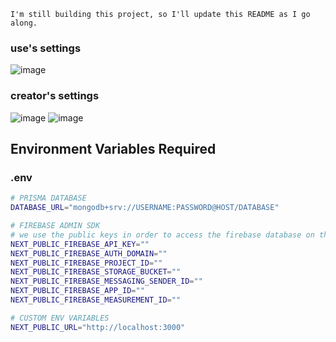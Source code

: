 `I'm still building this project, so I'll update this README as I go along.`

### use's settings
![image](https://github.com/Jonorusc/twitch-clone/assets/56327459/dd2ea37b-624f-45a4-8d69-1fdc7adaeaab)

### creator's settings
![image](https://github.com/Jonorusc/twitch-clone/assets/56327459/87bcccd7-8913-4b4d-bcf3-1d9a963938ac)
![image](https://github.com/Jonorusc/twitch-clone/assets/56327459/d8489777-cd58-4834-af09-b45b567cf068)



## Environment Variables Required

### .env

```bash
# PRISMA DATABASE
DATABASE_URL="mongodb+srv://USERNAME:PASSWORD@HOST/DATABASE"

# FIREBASE ADMIN SDK
# we use the public keys in order to access the firebase database on the client side
NEXT_PUBLIC_FIREBASE_API_KEY=""
NEXT_PUBLIC_FIREBASE_AUTH_DOMAIN=""
NEXT_PUBLIC_FIREBASE_PROJECT_ID=""
NEXT_PUBLIC_FIREBASE_STORAGE_BUCKET=""
NEXT_PUBLIC_FIREBASE_MESSAGING_SENDER_ID=""
NEXT_PUBLIC_FIREBASE_APP_ID=""
NEXT_PUBLIC_FIREBASE_MEASUREMENT_ID=""

# CUSTOM ENV VARIABLES
NEXT_PUBLIC_URL="http://localhost:3000"
```
